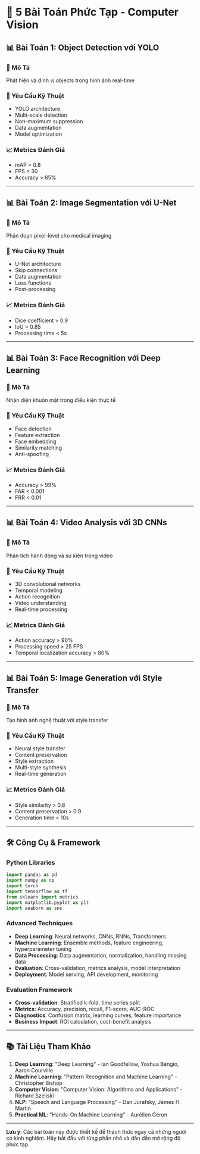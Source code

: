 # 🎯 5 Bài Toán Phức Tạp - Computer Vision

## 📊 Bài Toán 1: Object Detection với YOLO

### 🎯 Mô Tả
Phát hiện và định vị objects trong hình ảnh real-time

### 🔧 Yêu Cầu Kỹ Thuật
- YOLO architecture
- Multi-scale detection
- Non-maximum suppression
- Data augmentation
- Model optimization

### 📈 Metrics Đánh Giá
- mAP > 0.8
- FPS > 30
- Accuracy > 85%

---

## 📊 Bài Toán 2: Image Segmentation với U-Net

### 🎯 Mô Tả
Phân đoạn pixel-level cho medical imaging

### 🔧 Yêu Cầu Kỹ Thuật
- U-Net architecture
- Skip connections
- Data augmentation
- Loss functions
- Post-processing

### 📈 Metrics Đánh Giá
- Dice coefficient > 0.9
- IoU > 0.85
- Processing time < 5s

---

## 📊 Bài Toán 3: Face Recognition với Deep Learning

### 🎯 Mô Tả
Nhận diện khuôn mặt trong điều kiện thực tế

### 🔧 Yêu Cầu Kỹ Thuật
- Face detection
- Feature extraction
- Face embedding
- Similarity matching
- Anti-spoofing

### 📈 Metrics Đánh Giá
- Accuracy > 99%
- FAR < 0.001
- FRR < 0.01

---

## 📊 Bài Toán 4: Video Analysis với 3D CNNs

### 🎯 Mô Tả
Phân tích hành động và sự kiện trong video

### 🔧 Yêu Cầu Kỹ Thuật
- 3D convolutional networks
- Temporal modeling
- Action recognition
- Video understanding
- Real-time processing

### 📈 Metrics Đánh Giá
- Action accuracy > 90%
- Processing speed > 25 FPS
- Temporal localization accuracy > 80%

---

## 📊 Bài Toán 5: Image Generation với Style Transfer

### 🎯 Mô Tả
Tạo hình ảnh nghệ thuật với style transfer

### 🔧 Yêu Cầu Kỹ Thuật
- Neural style transfer
- Content preservation
- Style extraction
- Multi-style synthesis
- Real-time generation

### 📈 Metrics Đánh Giá
- Style similarity > 0.8
- Content preservation > 0.9
- Generation time < 10s

---

## 🛠️ Công Cụ & Framework

### Python Libraries
```python
import pandas as pd
import numpy as np
import torch
import tensorflow as tf
from sklearn import metrics
import matplotlib.pyplot as plt
import seaborn as sns
```

### Advanced Techniques
- **Deep Learning**: Neural networks, CNNs, RNNs, Transformers
- **Machine Learning**: Ensemble methods, feature engineering, hyperparameter tuning
- **Data Processing**: Data augmentation, normalization, handling missing data
- **Evaluation**: Cross-validation, metrics analysis, model interpretation
- **Deployment**: Model serving, API development, monitoring

### Evaluation Framework
- **Cross-validation**: Stratified k-fold, time series split
- **Metrics**: Accuracy, precision, recall, F1-score, AUC-ROC
- **Diagnostics**: Confusion matrix, learning curves, feature importance
- **Business Impact**: ROI calculation, cost-benefit analysis

---

## 📚 Tài Liệu Tham Khảo

1. **Deep Learning**: "Deep Learning" - Ian Goodfellow, Yoshua Bengio, Aaron Courville
2. **Machine Learning**: "Pattern Recognition and Machine Learning" - Christopher Bishop
3. **Computer Vision**: "Computer Vision: Algorithms and Applications" - Richard Szeliski
4. **NLP**: "Speech and Language Processing" - Dan Jurafsky, James H. Martin
5. **Practical ML**: "Hands-On Machine Learning" - Aurélien Géron

---

**Lưu ý**: Các bài toán này được thiết kế để thách thức ngay cả những người có kinh nghiệm. Hãy bắt đầu với từng phần nhỏ và dần dần mở rộng độ phức tạp.
